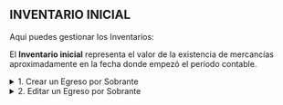 ## **INVENTARIO INICIAL**

Aqui puedes gestionar los Inventarios:  

El **Inventario inicial** representa el valor de la existencia de mercancías aproximadamente en la fecha donde empezó el período contable.  

<details><summary class="text-primary">1. Crear un Egreso por Sobrante</summary>
        <p>1.1 En la esquina inferior derecha, haz clic en el <b>Boton + Rojo</b></p>
        <p>1.2 Selecciona el <b>Vendedor</b> responsable.</p>
        <p>1.3 Selecciona el <b>Almacén</b> al que pertenece el producto a registar.</p>
        <p>1.4 Agrega el producto o los productos.</p>
</details>

<details><summary class="text-primary">2. Editar un Egreso por Sobrante</summary>
        <p>2.1 Haz clic derecho sobre el Egreso y selecciona <b>Editar</b>.</p>
        <p>2.2 Edita los campos necesarios (Almacén y Producto(s)).</p>
        <p>2.3 Haz clic en <b>Guardar</b>.</p>
</details>
